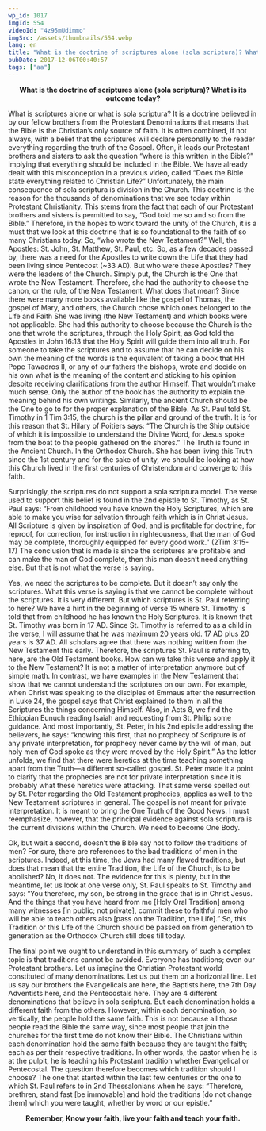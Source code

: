 ```yaml
---
wp_id: 1017
imgId: 554
videoId: "4z95mUdimmo"
imgSrc: /assets/thumbnails/554.webp
lang: en
title: "What is the doctrine of scriptures alone (sola scriptura)? What is its outcome today?"
pubDate: 2017-12-06T00:40:57
tags: ["aa"]
---
```


<p style="text-align: center;"><strong>What is the doctrine of scriptures alone (sola scriptura)? What is its outcome today?</strong></p>
<p>What is scriptures alone or what is sola scriptura? It is a doctrine believed in by our fellow brothers from the Protestant Denominations that means that the Bible is the Christian’s only source of faith. It is often combined, if not always, with a belief that the scriptures will declare personally to the reader everything regarding the truth of the Gospel. Often, it leads our Protestant brothers and sisters to ask the question “where is this written in the Bible?” implying that everything should be included in the Bible. We have already dealt with this misconception in a previous video, called “Does the Bible state everything related to Christian Life?” Unfortunately, the main consequence of sola scriptura is division in the Church. This doctrine is the reason for the thousands of denominations that we see today within Protestant Christianity. This stems from the fact that each of our Protestant brothers and sisters is permitted to say, “God told me so and so from the Bible.” Therefore, in the hopes to work toward the unity of the Church, it is a must that we look at this doctrine that is so foundational to the faith of so many Christians today. So, “who wrote the New Testament?” Well, the Apostles: St. John, St. Matthew, St. Paul, etc. So, as a few decades passed by, there was a need for the Apostles to write down the Life that they had been living since Pentecost (~33 AD). But who were these Apostles? They were the leaders of the Church. Simply put, the Church is the One that wrote the New Testament. Therefore, she had the authority to choose the canon, or the rule, of the New Testament. What does that mean? Since there were many more books available like the gospel of Thomas, the gospel of Mary, and others, the Church chose which ones belonged to the Life and Faith She was living (the New Testament) and which books were not applicable. She had this authority to choose because the Church is the one that wrote the scriptures, through the Holy Spirit, as God told the Apostles in John 16:13 that the Holy Spirit will guide them into all truth. For someone to take the scriptures and to assume that he can decide on his own the meaning of the words is the equivalent of taking a book that HH Pope Tawadros II, or any of our fathers the bishops, wrote and decide on his own what is the meaning of the content and sticking to his opinion despite receiving clarifications from the author Himself. That wouldn’t make much sense. Only the author of the book has the authority to explain the meaning behind his own writings. Similarly, the ancient Church should be the One to go to for the proper explanation of the Bible. As St. Paul told St. Timothy in 1 Tim 3:15, the church is the pillar and ground of the truth. It is for this reason that St. Hilary of Poitiers says: “The Church is the Ship outside of which it is impossible to understand the Divine Word, for Jesus spoke from the boat to the people gathered on the shores.” The Truth is found in the Ancient Church. In the Orthodox Church. She has been living this Truth since the 1st century and for the sake of unity, we should be looking at how this Church lived in the first centuries of Christendom and converge to this faith.</p>
<p>Surprisingly, the scriptures do not support a sola scriptura model. The verse used to support this belief is found in the 2nd epistle to St. Timothy, as St. Paul says: “From childhood you have known the Holy Scriptures, which are able to make you wise for salvation through faith which is in Christ Jesus. All Scripture is given by inspiration of God, and is profitable for doctrine, for reproof, for correction, for instruction in righteousness, that the man of God may be complete, thoroughly equipped for every good work.” (2Tim 3:15-17) The conclusion that is made is since the scriptures are profitable and can make the man of God complete, then this man doesn’t need anything else. But that is not what the verse is saying.</p>
<p>Yes, we need the scriptures to be complete. But it doesn’t say only the scriptures. What this verse is saying is that we cannot be complete without the scriptures. It is very different. But which scriptures is St. Paul referring to here? We have a hint in the beginning of verse 15 where St. Timothy is told that from childhood he has known the Holy Scriptures. It is known that St. Timothy was born in 17 AD. Since St. Timothy is referred to as a child in the verse, I will assume that he was maximum 20 years old. 17 AD plus 20 years is 37 AD. All scholars agree that there was nothing written from the New Testament this early. Therefore, the scriptures St. Paul is referring to, here, are the Old Testament books. How can we take this verse and apply it to the New Testament? It is not a matter of interpretation anymore but of simple math. In contrast, we have examples in the New Testament that show that we cannot understand the scriptures on our own. For example, when Christ was speaking to the disciples of Emmaus after the resurrection in Luke 24, the gospel says that Christ explained to them in all the Scriptures the things concerning Himself. Also, in Acts 8, we find the Ethiopian Eunuch reading Isaiah and requesting from St. Philip some guidance. And most importantly, St. Peter, in his 2nd epistle addressing the believers, he says: “knowing this first, that no prophecy of Scripture is of any private interpretation, for prophecy never came by the will of man, but holy men of God spoke as they were moved by the Holy Spirit.” As the letter unfolds, we find that there were heretics at the time teaching something apart from the Truth—a different so-called gospel. St. Peter made it a point to clarify that the prophecies are not for private interpretation since it is probably what these heretics were attacking. That same verse spelled out by St. Peter regarding the Old Testament prophecies, applies as well to the New Testament scriptures in general. The gospel is not meant for private interpretation. It is meant to bring the One Truth of the Good News. I must reemphasize, however, that the principal evidence against sola scriptura is the current divisions within the Church. We need to become One Body.</p>
<p>Ok, but wait a second, doesn’t the Bible say not to follow the traditions of men? For sure, there are references to the bad traditions of men in the scriptures. Indeed, at this time, the Jews had many flawed traditions, but does that mean that the entire Tradition, the Life of the Church, is to be abolished? No, it does not. The evidence for this is plenty, but in the meantime, let us look at one verse only, St. Paul speaks to St. Timothy and says: “You therefore, my son, be strong in the grace that is in Christ Jesus. And the things that you have heard from me [Holy Oral Tradition] among many witnesses [in public; not private], commit these to faithful men who will be able to teach others also [pass on the Tradition, the Life].” So, this Tradition or this Life of the Church should be passed on from generation to generation as the Orthodox Church still does till today.</p>
<p>The final point we ought to understand in this summary of such a complex topic is that traditions cannot be avoided. Everyone has traditions; even our Protestant brothers. Let us imagine the Christian Protestant world constituted of many denominations. Let us put them on a horizontal line. Let us say our brothers the Evangelicals are here, the Baptists here, the 7th Day Adventists here, and the Pentecostals here. They are 4 different denominations that believe in sola scriptura. But each denomination holds a different faith from the others. However, within each denomination, so vertically, the people hold the same faith. This is not because all those people read the Bible the same way, since most people that join the churches for the first time do not know their Bible. The Christians within each denomination hold the same faith because they are taught the faith; each as per their respective traditions. In other words, the pastor when he is at the pulpit, he is teaching his Protestant tradition whether Evangelical or Pentecostal. The question therefore becomes which tradition should I choose? The one that started within the last few centuries or the one to which St. Paul refers to in 2nd Thessalonians when he says: “Therefore, brethren, stand fast [be immovable] and hold the traditions [do not change them] which you were taught, whether by word or our epistle.”</p>
<p style="text-align: center;"><strong>Remember, Know your faith, live your faith and teach your faith.</strong></p>
